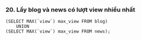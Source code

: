 ### 20. Lấy blog và news có lượt view nhiều nhất
```mysql
(SELECT MAX(`view`) max_view FROM blog)
	UNION
(SELECT MAX(`view`) max_view FROM news);
```
